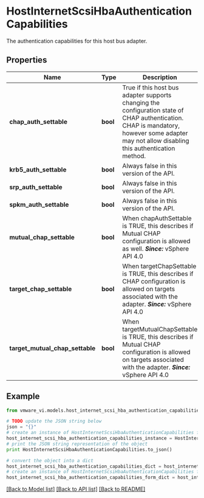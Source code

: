 # HostInternetScsiHbaAuthenticationCapabilities

The authentication capabilities for this host bus adapter. 

## Properties
Name | Type | Description | Notes
------------ | ------------- | ------------- | -------------
**chap_auth_settable** | **bool** | True if this host bus adapter supports changing the configuration state of CHAP authentication.  CHAP is mandatory, however some adapter may not allow disabling this authentication method.  | 
**krb5_auth_settable** | **bool** | Always false in this version of the API.  | 
**srp_auth_settable** | **bool** | Always false in this version of the API.  | 
**spkm_auth_settable** | **bool** | Always false in this version of the API.  | 
**mutual_chap_settable** | **bool** | When chapAuthSettable is TRUE, this describes if Mutual CHAP configuration is allowed as well.  ***Since:*** vSphere API 4.0  | [optional] 
**target_chap_settable** | **bool** | When targetChapSettable is TRUE, this describes if CHAP configuration is allowed on targets associated with the adapter.  ***Since:*** vSphere API 4.0  | [optional] 
**target_mutual_chap_settable** | **bool** | When targetMutualChapSettable is TRUE, this describes if Mutual CHAP configuration is allowed on targets associated with the adapter.  ***Since:*** vSphere API 4.0  | [optional] 

## Example

```python
from vmware_vi.models.host_internet_scsi_hba_authentication_capabilities import HostInternetScsiHbaAuthenticationCapabilities

# TODO update the JSON string below
json = "{}"
# create an instance of HostInternetScsiHbaAuthenticationCapabilities from a JSON string
host_internet_scsi_hba_authentication_capabilities_instance = HostInternetScsiHbaAuthenticationCapabilities.from_json(json)
# print the JSON string representation of the object
print HostInternetScsiHbaAuthenticationCapabilities.to_json()

# convert the object into a dict
host_internet_scsi_hba_authentication_capabilities_dict = host_internet_scsi_hba_authentication_capabilities_instance.to_dict()
# create an instance of HostInternetScsiHbaAuthenticationCapabilities from a dict
host_internet_scsi_hba_authentication_capabilities_form_dict = host_internet_scsi_hba_authentication_capabilities.from_dict(host_internet_scsi_hba_authentication_capabilities_dict)
```
[[Back to Model list]](../README.md#documentation-for-models) [[Back to API list]](../README.md#documentation-for-api-endpoints) [[Back to README]](../README.md)


